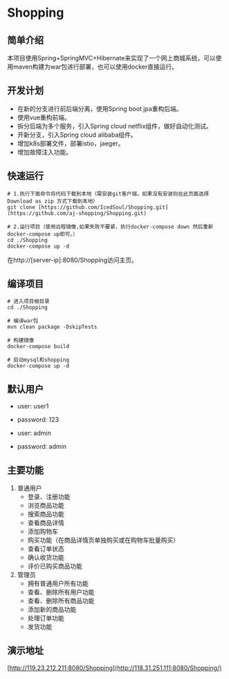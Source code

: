 # Shopping
## 简单介绍
本项目使用Spring+SpringMVC+Hibernate来实现了一个网上商城系统，可以使用maven构建为war包进行部署，也可以使用docker直接运行。

## 开发计划
- 在新的分支进行前后端分离，使用Spring boot jpa重构后端。
- 使用vue重构前端。
- 拆分后端为多个服务，引入Spring cloud netflix组件，做好自动化测试。
- 开新分支，引入Spring cloud alibaba组件。
- 增加k8s部署文件，部署istio，jaeger。
- 增加故障注入功能。

## 快速运行

```shell script
# 1.执行下面命令将代码下载到本地（需安装git客户端，如果没有安装则在此页面选择Download as zip 方式下载到本地）
git clone [https://github.com/IcedSoul/Shopping.git](https://github.com/aj-shopping/Shopping.git)

# 2.运行项目（使用远程镜像,如果失败不要紧，执行docker-compose down 然后重新docker-compose up即可。）
cd ./Shopping 
docker-compose up -d
```
在http://[server-ip]:8080/Shopping访问主页。

## 编译项目

```shell script
# 进入项目根目录
cd ./Shopping

# 编译war包
mvn clean package -DskipTests

# 构建镜像
docker-compose build

# 启动mysql和shopping
docker-compose up -d
```

## 默认用户
- user: user1
- password: 123

- user: admin
- password: admin

## 主要功能
1. 普通用户
    - 登录、注册功能
    - 浏览商品功能
    - 搜索商品功能
    - 查看商品详情
    - 添加购物车
    - 购买功能（在商品详情页单独购买或在购物车批量购买）
    - 查看订单状态
    - 确认收货功能
    - 评价已购买商品功能
2. 管理员
    - 拥有普通用户所有功能
    - 查看、删除所有用户功能
    - 查看、删除所有商品功能
    - 添加新的商品功能
    - 处理订单功能
    - 发货功能


## 演示地址
[http://119.23.212.211:8080/Shopping](http://118.31.251.111:8080/Shopping/)
